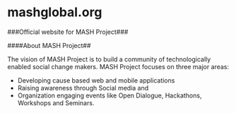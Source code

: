 mashglobal.org
=====================

###Official website for MASH Project###

####About MASH Project##


The vision of MASH Project is to build a community of technologically enabled social change makers.
MASH Project focuses on three major areas:
- Developing cause based web and mobile applications 
- Raising awareness through Social media and 
- Organization engaging events like Open Dialogue, Hackathons, Workshops and Seminars.